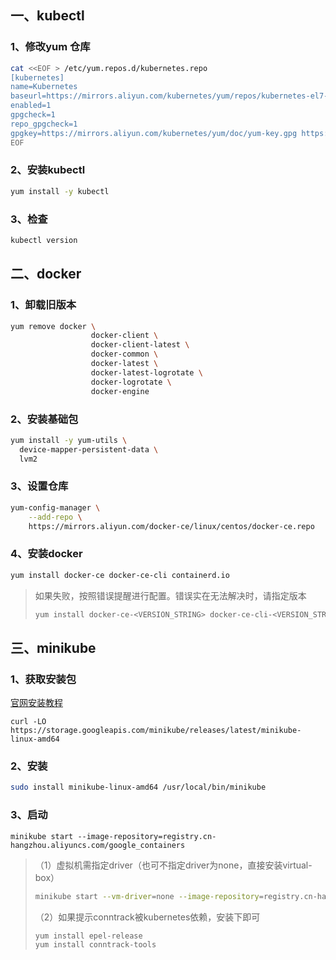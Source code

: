 ## 一、kubectl

### 1、修改yum 仓库

```sh
cat <<EOF > /etc/yum.repos.d/kubernetes.repo
[kubernetes]
name=Kubernetes
baseurl=https://mirrors.aliyun.com/kubernetes/yum/repos/kubernetes-el7-x86_64/
enabled=1
gpgcheck=1
repo_gpgcheck=1
gpgkey=https://mirrors.aliyun.com/kubernetes/yum/doc/yum-key.gpg https://mirrors.aliyun.com/kubernetes/yum/doc/rpm-package-key.gpg
EOF
```

### 2、安装kubectl

```sh
yum install -y kubectl
```

### 3、检查

```sh
kubectl version
```

## 二、docker

### 1、卸载旧版本

```sh
yum remove docker \
                  docker-client \
                  docker-client-latest \
                  docker-common \
                  docker-latest \
                  docker-latest-logrotate \
                  docker-logrotate \
                  docker-engine
```

### 2、安装基础包

```sh
yum install -y yum-utils \
  device-mapper-persistent-data \
  lvm2
```

### 3、设置仓库

```sh
yum-config-manager \
    --add-repo \
    https://mirrors.aliyun.com/docker-ce/linux/centos/docker-ce.repo
```

### 4、安装docker

```sh
yum install docker-ce docker-ce-cli containerd.io
```

> 如果失败，按照错误提醒进行配置。错误实在无法解决时，请指定版本
>
> ```sh
> yum install docker-ce-<VERSION_STRING> docker-ce-cli-<VERSION_STRING> containerd.io
> ```

## 三、minikube

### 1、获取安装包

[官网安装教程](https://minikube.sigs.k8s.io/docs/start/)

```shell
curl -LO https://storage.googleapis.com/minikube/releases/latest/minikube-linux-amd64
```

### 2、安装

~~~sh
sudo install minikube-linux-amd64 /usr/local/bin/minikube
~~~

### 3、启动

```shell
minikube start --image-repository=registry.cn-hangzhou.aliyuncs.com/google_containers
```

> （1）虚拟机需指定driver（也可不指定driver为none，直接安装virtual-box）
>
> ```sh
> minikube start --vm-driver=none --image-repository=registry.cn-hangzhou.aliyuncs.com/google_containers
> ```
>
> （2）如果提示conntrack被kubernetes依赖，安装下即可
>
> ~~~sh
> yum install epel-release
> yum install conntrack-tools
> ~~~